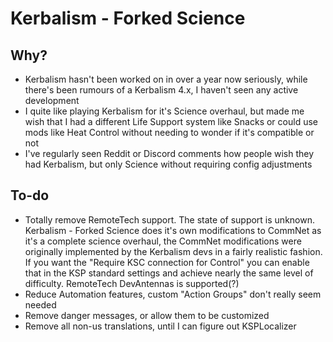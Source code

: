 # Kerbalism - Forked Science

## Why?
- Kerbalism hasn't been worked on in over a year now seriously, while there's been rumours of a Kerbalism 4.x, I haven't seen any active development
- I quite like playing Kerbalism for it's Science overhaul, but made me wish that I had a different Life Support system like Snacks or could use mods like Heat Control without needing to wonder if it's compatible or not
- I've regularly seen Reddit or Discord comments how people wish they had Kerbalism, but only Science without requiring config adjustments

## To-do
- Totally remove RemoteTech support. The state of support is unknown. Kerbalism - Forked Science does it's own modifications to CommNet as it's a complete science overhaul, the CommNet modifications were originally implemented by the Kerbalism devs in a fairly realistic fashion. If you want the "Require KSC connection for Control" you can enable that in the KSP standard settings and achieve nearly the same level of difficulty. RemoteTech DevAntennas is supported(?)
- Reduce Automation features, custom "Action Groups" don't really seem needed
- Remove danger messages, or allow them to be customized
- Remove all non-us translations, until I can figure out KSPLocalizer